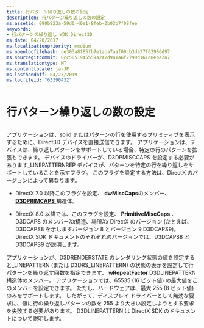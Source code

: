 ```yaml
---
title: 行パターン繰り返しの数の設定
description: 行パターン繰り返しの数の設定
ms.assetid: 090b823a-59d0-40e1-8feb-0b03b7f08fee
keywords:
- 行パターンの繰り返し WDK Direct3D
ms.date: 04/20/2017
ms.localizationpriority: medium
ms.openlocfilehash: ce303a8f85fb7e1aba7aaf00cb3da37f62986d97
ms.sourcegitcommit: 0cc5051945559a242d941a6f2799d161d8eba2a7
ms.translationtype: MT
ms.contentlocale: ja-JP
ms.lasthandoff: 04/23/2019
ms.locfileid: "63390432"
---
```

# <a name="setting-the-number-of-line-pattern-repetitions"></a>行パターン繰り返しの数の設定


## <span id="ddk_setting_the_number_of_line_pattern_repetitions_gg"></span><span id="DDK_SETTING_THE_NUMBER_OF_LINE_PATTERN_REPETITIONS_GG"></span>


アプリケーションは、solid またはパターンの行を使用するプリミティブを表示するために、Direct3D デバイスを直接送信できます。 アプリケーションは、デバイスは、繰り返しパターンをサポートしている場合、特定の行のパターンを拡張もできます。 デバイスのドライバーが、D3DPMISCCAPS を設定する必要があります\_LINEPATTERNREP デバイスが、パターンを特定の行を繰り返しをサポートしていることを示すフラグ。 このフラグを設定する方法は、DirectX のバージョンによって異なります。

-   DirectX 7.0 以降このフラグを設定、 **dwMiscCaps**のメンバー、 [ **D3DPRIMCAPS** ](https://msdn.microsoft.com/library/windows/hardware/ff549034)構造体。

-   DirectX 8.0 以降では、このフラグを設定、 **PrimitiveMiscCaps** 、D3DCAPS のメンバー*Xx*構造、場所*Xx* DirectX のバージョン (たとえば、D3DCAPS8 を示しますバージョン 8 とバージョン 9 D3DCAPS9)。 DirectX SDK ドキュメントのそれぞれのバージョンでは、D3DCAPS8 と D3DCAPS9 が説明します。

アプリケーションが、D3DRENDERSTATE のレンダリング状態の値を設定すると\_LINEPATTERN (または D3DRS\_LINEPATTERN) の状態の表示を設定して行パターンを繰り返す回数を指定できます、 **wRepeatFactor** D3DLINEPATTERN 構造体のメンバー。 アプリケーションでは、65535 (16 ビット値) の最大値をこのメンバーを設定できます。 ただし、ハードウェアは、最大 255 (8 ビット値) のみをサポートします。 したがって、ディスプレイ ドライバーとして無効な要求に、値に行の繰り返しパターンの数を 255 より大きい設定しようとする要求を失敗する必要があります。 D3DLINEPATTERN は DirectX SDK のドキュメントについて説明します。

 

 





